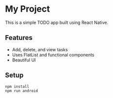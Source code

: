 # My Project

This is a simple TODO app built using React Native.

## Features
- Add, delete, and view tasks
- Uses FlatList and functional components
- Beautiful UI

## Setup
```bash
npm install
npm run android
